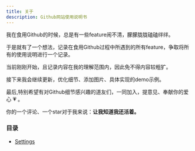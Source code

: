 ```yaml
---
title: 关于
description: Github网站使用说明书
---
```


我在食用Github的时候，总是有一些feature闹不清，朦朦胧胧磕磕绊绊。   

于是就有了一个想法，记录在食用Github过程中所遇到的所有feature，争取将所有的使用说明进行一个记录。

当前刚刚开始，且记录内容在我的理解范围内，因此免不得内容较粗犷。  

接下来我会继续更新，优化细节、添加图片、具体实现的demo示例。    

最后,特别希望有对Github细节感兴趣的道友们，一同加入，提意见、奉献你的爱心 💗 。 


你的一个评论、一个star对于我来说：<b>让我知道我还活着。</b>

### 目录

 - [Settings](./settings.md)


 <comment/>

